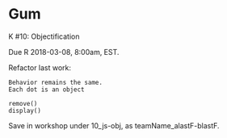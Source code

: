 # Gum
K #10: Objectification

Due R 2018-03-08, 8:00am, EST.

Refactor last work:

    Behavior remains the same.
    Each dot is an object

    remove()
    display()

Save in workshop under 10_js-obj, as teamName_alastF-blastF.
